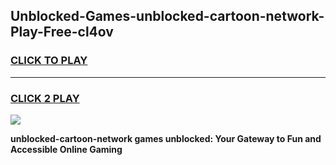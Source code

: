 
## Unblocked-Games-unblocked-cartoon-network-Play-Free-cl4ov
<h3>
<a href="https://premium76.site?title=unblocked-cartoon-network&ref=18A1">CLICK TO PLAY</a></h3>
<hr>

<h3>
<a href="https://premium76.site?title=unblocked-cartoon-network&ref=18A1">CLICK 2 PLAY</a>
  
</h3>

<a href="https://premium76.site?title=unblocked-cartoon-network&ref=18A1"><img src="https://clearcache.store/games.png"></a>


**unblocked-cartoon-network games unblocked: Your Gateway to Fun and Accessible Online Gaming**
